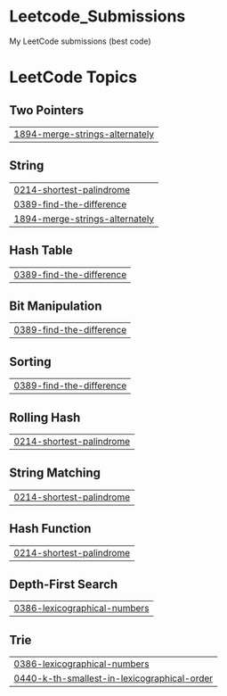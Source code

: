 # Leetcode_Submissions
My LeetCode submissions (best code)

<!---LeetCode Topics Start-->
# LeetCode Topics
## Two Pointers
|  |
| ------- |
| [1894-merge-strings-alternately](https://github.com/ADITYAVOFFICIAL/Leetcode_Submissions/tree/master/1894-merge-strings-alternately) |
## String
|  |
| ------- |
| [0214-shortest-palindrome](https://github.com/ADITYAVOFFICIAL/Leetcode_Submissions/tree/master/0214-shortest-palindrome) |
| [0389-find-the-difference](https://github.com/ADITYAVOFFICIAL/Leetcode_Submissions/tree/master/0389-find-the-difference) |
| [1894-merge-strings-alternately](https://github.com/ADITYAVOFFICIAL/Leetcode_Submissions/tree/master/1894-merge-strings-alternately) |
## Hash Table
|  |
| ------- |
| [0389-find-the-difference](https://github.com/ADITYAVOFFICIAL/Leetcode_Submissions/tree/master/0389-find-the-difference) |
## Bit Manipulation
|  |
| ------- |
| [0389-find-the-difference](https://github.com/ADITYAVOFFICIAL/Leetcode_Submissions/tree/master/0389-find-the-difference) |
## Sorting
|  |
| ------- |
| [0389-find-the-difference](https://github.com/ADITYAVOFFICIAL/Leetcode_Submissions/tree/master/0389-find-the-difference) |
## Rolling Hash
|  |
| ------- |
| [0214-shortest-palindrome](https://github.com/ADITYAVOFFICIAL/Leetcode_Submissions/tree/master/0214-shortest-palindrome) |
## String Matching
|  |
| ------- |
| [0214-shortest-palindrome](https://github.com/ADITYAVOFFICIAL/Leetcode_Submissions/tree/master/0214-shortest-palindrome) |
## Hash Function
|  |
| ------- |
| [0214-shortest-palindrome](https://github.com/ADITYAVOFFICIAL/Leetcode_Submissions/tree/master/0214-shortest-palindrome) |
## Depth-First Search
|  |
| ------- |
| [0386-lexicographical-numbers](https://github.com/ADITYAVOFFICIAL/Leetcode_Submissions/tree/master/0386-lexicographical-numbers) |
## Trie
|  |
| ------- |
| [0386-lexicographical-numbers](https://github.com/ADITYAVOFFICIAL/Leetcode_Submissions/tree/master/0386-lexicographical-numbers) |
| [0440-k-th-smallest-in-lexicographical-order](https://github.com/ADITYAVOFFICIAL/Leetcode_Submissions/tree/master/0440-k-th-smallest-in-lexicographical-order) |
<!---LeetCode Topics End-->
